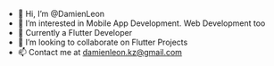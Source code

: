- 👋 Hi, I’m @DamienLeon
- 👀 I’m interested in Mobile App Development. Web Development too
- 🌱 Currently a Flutter Developer
- 💞️ I’m looking to collaborate on Flutter Projects
- 📫 Contact me at damienleon.kz@gmail.com

<!---
DamienLeon/DamienLeon is a ✨ special ✨ repository because its `README.md` (this file) appears on your GitHub profile.
You can click the Preview link to take a look at your changes.
--->
